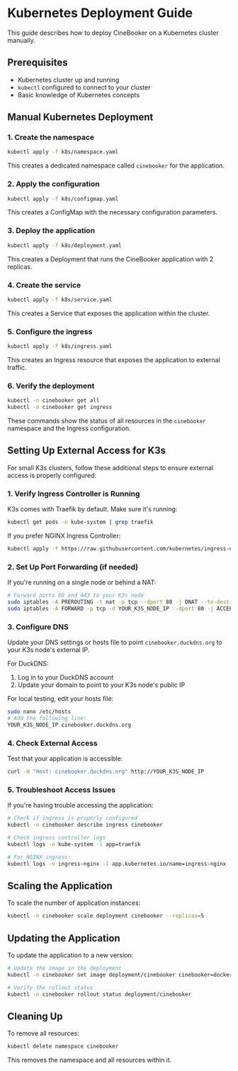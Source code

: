 
# Kubernetes Deployment Guide

This guide describes how to deploy CineBooker on a Kubernetes cluster manually.

## Prerequisites

- Kubernetes cluster up and running
- `kubectl` configured to connect to your cluster
- Basic knowledge of Kubernetes concepts

## Manual Kubernetes Deployment

### 1. Create the namespace

```bash
kubectl apply -f k8s/namespace.yaml
```

This creates a dedicated namespace called `cinebooker` for the application.

### 2. Apply the configuration

```bash
kubectl apply -f k8s/configmap.yaml
```

This creates a ConfigMap with the necessary configuration parameters.

### 3. Deploy the application

```bash
kubectl apply -f k8s/deployment.yaml
```

This creates a Deployment that runs the CineBooker application with 2 replicas.

### 4. Create the service

```bash
kubectl apply -f k8s/service.yaml
```

This creates a Service that exposes the application within the cluster.

### 5. Configure the ingress

```bash
kubectl apply -f k8s/ingress.yaml
```

This creates an Ingress resource that exposes the application to external traffic.

### 6. Verify the deployment

```bash
kubectl -n cinebooker get all
kubectl -n cinebooker get ingress
```

These commands show the status of all resources in the `cinebooker` namespace and the Ingress configuration.

## Setting Up External Access for K3s

For small K3s clusters, follow these additional steps to ensure external access is properly configured:

### 1. Verify Ingress Controller is Running

K3s comes with Traefik by default. Make sure it's running:

```bash
kubectl get pods -n kube-system | grep traefik
```

If you prefer NGINX Ingress Controller:

```bash
kubectl apply -f https://raw.githubusercontent.com/kubernetes/ingress-nginx/controller-v1.8.1/deploy/static/provider/cloud/deploy.yaml
```

### 2. Set Up Port Forwarding (if needed)

If you're running on a single node or behind a NAT:

```bash
# Forward ports 80 and 443 to your K3s node
sudo iptables -A PREROUTING -t nat -p tcp --dport 80 -j DNAT --to-destination YOUR_K3S_NODE_IP:80
sudo iptables -A FORWARD -p tcp -d YOUR_K3S_NODE_IP --dport 80 -j ACCEPT
```

### 3. Configure DNS

Update your DNS settings or hosts file to point `cinebooker.duckdns.org` to your K3s node's external IP.

For DuckDNS:
1. Log in to your DuckDNS account
2. Update your domain to point to your K3s node's public IP

For local testing, edit your hosts file:
```bash
sudo nano /etc/hosts
# Add the following line:
YOUR_K3S_NODE_IP cinebooker.duckdns.org
```

### 4. Check External Access

Test that your application is accessible:

```bash
curl -H "Host: cinebooker.duckdns.org" http://YOUR_K3S_NODE_IP
```

### 5. Troubleshoot Access Issues

If you're having trouble accessing the application:

```bash
# Check if ingress is properly configured
kubectl -n cinebooker describe ingress cinebooker

# Check ingress controller logs
kubectl logs -n kube-system -l app=traefik

# For NGINX ingress:
kubectl logs -n ingress-nginx -l app.kubernetes.io/name=ingress-nginx
```

## Scaling the Application

To scale the number of application instances:

```bash
kubectl -n cinebooker scale deployment cinebooker --replicas=5
```

## Updating the Application

To update the application to a new version:

```bash
# Update the image in the deployment
kubectl -n cinebooker set image deployment/cinebooker cinebooker=docker.io/yourusername/cinebooker:new-version

# Verify the rollout status
kubectl -n cinebooker rollout status deployment/cinebooker
```

## Cleaning Up

To remove all resources:

```bash
kubectl delete namespace cinebooker
```

This removes the namespace and all resources within it.
